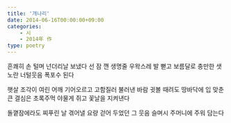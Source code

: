 ```yaml
---
title: '개나리'
date: 2014-06-16T00:00:00+09:00
categories: 
    - 시
    - 2014年 作
type: poetry
---
```


흔쾌히 손 털며
넌더리날 보냈다
선 잠 깬 생명줄
우왁스레 발 뻗고
보름달로 충만한
샛노란 너털웃음 폭포수 된다

햇살 조각이
여린 어깨 기어오르고
고함질러 불러낸 바람
귓볼 때려도
땅바닥에 입 맞춘 큰 결심은
초록주먹 야물게 쥐고
꽃날을 지켜낸다

돌꼍잠에라도
찌푸린 날 겪어낼 요량
걷어 두었던 그 웃음
슬며시
주머니에 주워 담는다
